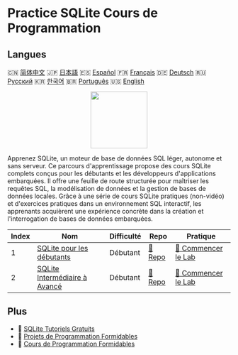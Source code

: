 # Practice SQLite Cours de Programmation

## Langues

🇨🇳 [简体中文](README_zh.md) 🇯🇵 [日本語](README_ja.md) 🇪🇸 [Español](README_es.md) 🇫🇷 [Français](README_fr.md) 🇩🇪 [Deutsch](README_de.md) 🇷🇺 [Русский](README_ru.md) 🇰🇷 [한국어](README_ko.md) 🇧🇷 [Português](README_pt.md) 🇺🇸 [English](README.md) 

<div align="center">
<img width="128px" src="https://file.labex.io/path/yNOqpRQSmPL4.png">
</div>

Apprenez SQLite, un moteur de base de données SQL léger, autonome et sans serveur. Ce parcours d'apprentissage propose des cours SQLite complets conçus pour les débutants et les développeurs d'applications embarquées. Il offre une feuille de route structurée pour maîtriser les requêtes SQL, la modélisation de données et la gestion de bases de données locales. Grâce à une série de cours SQLite pratiques (non-vidéo) et d'exercices pratiques dans un environnement SQL interactif, les apprenants acquièrent une expérience concrète dans la création et l'interrogation de bases de données embarquées.

|   Index | Nom                                                                                          | Difficulté   | Repo                                                                     | Pratique                                                                           |
|---------|----------------------------------------------------------------------------------------------|--------------|--------------------------------------------------------------------------|------------------------------------------------------------------------------------|
|       1 | [SQLite pour les débutants](https://labex.io/fr/courses/sqlite-for-beginners)                | Débutant     | [🔗 Repo](https://github.com/labex-labs/sqlite-for-beginners)            | [🚀 Commencer le Lab](https://labex.io/fr/courses/sqlite-for-beginners)            |
|       2 | [SQLite Intermédiaire à Avancé](https://labex.io/fr/courses/sqlite-intermediate-to-advanced) | Débutant     | [🔗 Repo](https://github.com/labex-labs/sqlite-intermediate-to-advanced) | [🚀 Commencer le Lab](https://labex.io/fr/courses/sqlite-intermediate-to-advanced) |

## Plus

- 🔗 [SQLite Tutoriels Gratuits](https://github.com/labex-labs/sqlite-free-tutorials)
- 🔗 [Projets de Programmation Formidables](https://github.com/labex-labs/awesome-programming-projects)
- 🔗 [Cours de Programmation Formidables](https://github.com/labex-labs/awesome-programming-courses)

